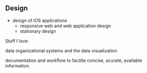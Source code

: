 ## Design

- design of IOS applications
  - responsive web and web application design
  - stationary design


Stuff I love:

data organizational systems and the data visualization

documentation and workflow to facilite concise, acurate, available information. 

